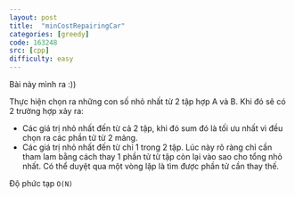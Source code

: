 ```yaml
---
layout: post
title:  "minCostRepairingCar"
categories: [greedy]
code: 163248
src: [cpp]
difficulty: easy
---
```


Bài này mình ra :))

Thực hiện chọn ra những con số nhỏ nhất từ 2 tập hợp A và B. Khi đó sẽ có 2 trường hợp xảy ra:

+ Các giá trị nhỏ nhất đến từ cả 2 tập, khi đó sum đó là tối ưu nhất vì đều chọn ra các phần tử từ 2 mảng.
+ Các giá trị nhỏ nhất đến từ chỉ 1 trong 2 tập. Lúc này rõ ràng chỉ cần tham lam bằng cách thay 1 phần tử từ tập còn lại vào sao cho tổng nhỏ nhất. Có thể duyệt qua một vòng lặp là tìm được phần tử cần thay thế.

Độ phức tạp `O(N)`
